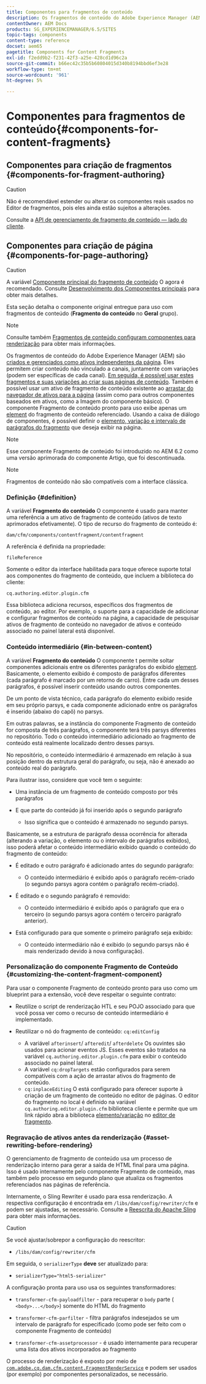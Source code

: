 ```yaml
---
title: Componentes para fragmentos de conteúdo
description: Os fragmentos de conteúdo do Adobe Experience Manager (AEM) são criados e gerenciados como ativos independentes da página
contentOwner: AEM Docs
products: SG_EXPERIENCEMANAGER/6.5/SITES
topic-tags: components
content-type: reference
docset: aem65
pagetitle: Components for Content Fragments
exl-id: f2edd9b2-f231-42f3-a25e-428cd1d96c2a
source-git-commit: b66ec42c35b5b60804015d340b8194bbd6ef3e28
workflow-type: tm+mt
source-wordcount: '961'
ht-degree: 5%

---
```


# Componentes para fragmentos de conteúdo{#components-for-content-fragments}

## Componentes para criação de fragmentos {#components-for-fragment-authoring}

>[!CAUTION]
>
>Não é recomendável estender ou alterar os componentes reais usados no Editor de fragmentos, pois eles ainda estão sujeitos a alterações.

Consulte a [API de gerenciamento de fragmento de conteúdo — lado do cliente](/help/sites-developing/customizing-content-fragments.md#the-content-fragment-management-api-client-side).

## Componentes para criação de página {#components-for-page-authoring}

>[!CAUTION]
>
>A variável [Componente principal do fragmento de conteúdo](https://experienceleague.adobe.com/docs/experience-manager-core-components/using/wcm-components/content-fragment-component.html?lang=en) O agora é recomendado. Consulte [Desenvolvimento dos Componentes principais](https://experienceleague.adobe.com/docs/experience-manager-core-components/using/developing/overview.html?lang=pt-BR) para obter mais detalhes.
>
>Esta seção detalha o componente original entregue para uso com fragmentos de conteúdo (**Fragmento do conteúdo** no **Geral** grupo).

>[!NOTE]
>
>Consulte também [Fragmentos de conteúdo configuram componentes para renderização](/help/sites-developing/content-fragments-config-components-rendering.md) para obter mais informações.

Os fragmentos de conteúdo do Adobe Experience Manager (AEM) são [criados e gerenciados como ativos independentes da página](/help/assets/content-fragments/content-fragments.md). Eles permitem criar conteúdo não vinculado a canais, juntamente com variações (podem ser específicas de cada canal). [Em seguida, é possível usar estes fragmentos e suas variações ao criar suas páginas de conteúdo](/help/sites-authoring/content-fragments.md). Também é possível usar um ativo de fragmento de conteúdo existente ao [arrastar do navegador de ativos para a página](/help/sites-authoring/content-fragments.md#adding-a-content-fragment-to-your-page) (assim como para outros componentes baseados em ativos, como a Imagem do componente básico). O componente Fragmento de conteúdo pronto para uso exibe apenas um [element](/help/assets/content-fragments/content-fragments.md#constituent-parts-of-a-content-fragment) do fragmento de conteúdo referenciado. Usando a caixa de diálogo de componentes, é possível definir o [elemento, variação e intervalo de parágrafos do fragmento](/help/assets/content-fragments/content-fragments.md#constituent-parts-of-a-content-fragment) que deseja exibir na página.

>[!NOTE]
>
>Esse componente Fragmento de conteúdo foi introduzido no AEM 6.2 como uma versão aprimorada do componente Artigo, que foi descontinuada.

>[!NOTE]
>
>Fragmentos de conteúdo não são compatíveis com a interface clássica.

### Definição {#definition}

A variável **Fragmento do conteúdo** O componente é usado para manter uma referência a um ativo de fragmento de conteúdo (ativos de texto aprimorados efetivamente). O tipo de recurso do fragmento de conteúdo é:

`dam/cfm/components/contentfragment/contentfragment`

A referência é definida na propriedade:

`fileReference`

Somente o editor da interface habilitada para toque oferece suporte total aos componentes do fragmento de conteúdo, que incluem a biblioteca do cliente:

`cq.authoring.editor.plugin.cfm`

Essa biblioteca adiciona recursos, específicos dos fragmentos de conteúdo, ao editor. Por exemplo, o suporte para a capacidade de adicionar e configurar fragmentos de conteúdo na página, a capacidade de pesquisar ativos de fragmento de conteúdo no navegador de ativos e conteúdo associado no painel lateral está disponível.

### Conteúdo intermediário {#in-between-content}

A variável **Fragmento do conteúdo** O componente t permite soltar componentes adicionais entre os diferentes parágrafos do exibido [element](/help/assets/content-fragments/content-fragments.md#constituent-parts-of-a-content-fragment). Basicamente, o elemento exibido é composto de parágrafos diferentes (cada parágrafo é marcado por um retorno de carro). Entre cada um desses parágrafos, é possível inserir conteúdo usando outros componentes.

De um ponto de vista técnico, cada parágrafo do elemento exibido reside em seu próprio parsys, e cada componente adicionado entre os parágrafos é inserido (abaixo do capô) no parsys.

Em outras palavras, se a instância do componente Fragmento de conteúdo for composta de três parágrafos, o componente terá três parsys diferentes no repositório. Todo o conteúdo intermediário adicionado ao fragmento de conteúdo está realmente localizado dentro desses parsys.

No repositório, o conteúdo intermediário é armazenado em relação à sua posição dentro da estrutura geral do parágrafo, ou seja, não é anexado ao conteúdo real do parágrafo.

Para ilustrar isso, considere que você tem o seguinte:

* Uma instância de um fragmento de conteúdo composto por três parágrafos
* E que parte do conteúdo já foi inserido após o segundo parágrafo

   * Isso significa que o conteúdo é armazenado no segundo parsys.

Basicamente, se a estrutura de parágrafo dessa ocorrência for alterada (alterando a variação, o elemento ou o intervalo de parágrafos exibidos), isso poderá afetar o conteúdo intermediário exibido quando o conteúdo do fragmento de conteúdo:

* É editado e outro parágrafo é adicionado antes do segundo parágrafo:

   * O conteúdo intermediário é exibido após o parágrafo recém-criado (o segundo parsys agora contém o parágrafo recém-criado).

* É editado e o segundo parágrafo é removido:

   * O conteúdo intermediário é exibido após o parágrafo que era o terceiro (o segundo parsys agora contém o terceiro parágrafo anterior).

* Está configurado para que somente o primeiro parágrafo seja exibido:

   * O conteúdo intermediário não é exibido (o segundo parsys não é mais renderizado devido à nova configuração).

### Personalização do componente Fragmento de Conteúdo {#customizing-the-content-fragment-component}

Para usar o componente Fragmento de conteúdo pronto para uso como um blueprint para a extensão, você deve respeitar o seguinte contrato:

* Reutilize o script de renderização HTL e seu POJO associado para que você possa ver como o recurso de conteúdo intermediário é implementado.
* Reutilizar o nó do fragmento de conteúdo: `cq:editConfig`

   * A variável `afterinsert`/ `afteredit`/ `afterdelete` Os ouvintes são usados para acionar eventos JS. Esses eventos são tratados na variável `cq.authoring.editor.plugin.cfm` para exibir o conteúdo associado no painel lateral.
   * A variável `cq:dropTargets` estão configurados para serem compatíveis com a ação de arrastar ativos do fragmento de conteúdo.
   * `cq:inplaceEditing` O está configurado para oferecer suporte à criação de um fragmento de conteúdo no editor de páginas. O editor do fragmento no local é definido na variável `cq.authoring.editor.plugin.cfm` biblioteca cliente e permite que um link rápido abra a biblioteca [elemento/variação](/help/assets/content-fragments/content-fragments.md#constituent-parts-of-a-content-fragment) no [editor de fragmento](/help/assets/content-fragments/content-fragments-variations.md).

### Regravação de ativos antes da renderização {#asset-rewriting-before-rendering}

O gerenciamento de fragmento de conteúdo usa um processo de renderização interno para gerar a saída de HTML final para uma página. Isso é usado internamente pelo componente Fragmento de conteúdo, mas também pelo processo em segundo plano que atualiza os fragmentos referenciados nas páginas de referência.

Internamente, o Sling Rewriter é usado para essa renderização. A respectiva configuração é encontrada em `/libs/dam/config/rewriter/cfm` e podem ser ajustadas, se necessário. Consulte a [Reescrita do Apache Sling](https://sling.apache.org/documentation/bundles/output-rewriting-pipelines-org-apache-sling-rewriter.html) para obter mais informações.

>[!CAUTION]
>
>Se você ajustar/sobrepor a configuração do reescritor:
>
>* `/libs/dam/config/rewriter/cfm`
>
>Em seguida, o `serializerType` **deve** ser atualizado para:
>
>* `serializerType="html5-serializer"`

A configuração pronta para uso usa os seguintes transformadores:

* `transformer-cfm-payloadfilter` - para recuperar o `body` parte ( `<body>...</body>`) somente do HTML do fragmento

* `transformer-cfm-parfilter` - filtra parágrafos indesejados se um intervalo de parágrafo for especificado (como pode ser feito com o componente Fragmento de conteúdo)
* `transformer-cfm-assetprocessor` - é usado internamente para recuperar uma lista dos ativos incorporados ao fragmento

O processo de renderização é exposto por meio de [`com.adobe.cq.dam.cfm.content.FragmentRenderService`](https://developer.adobe.com/experience-manager/reference-materials/6-5/javadoc/com/adobe/cq/dam/cfm/ContentFragment.html) e podem ser usados (por exemplo) por componentes personalizados, se necessário.
